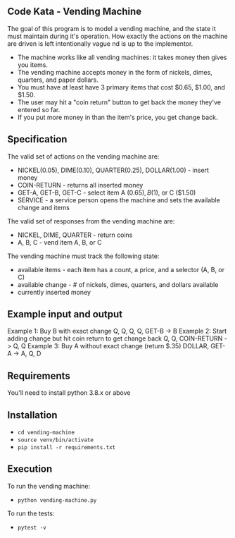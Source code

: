 ## Code Kata - Vending Machine
The goal of this program is to model a vending machine, and the state it must maintain during 
it's operation. How exactly the actions on the machine are driven is left intentionally vague 
nd is up to the implementor.

- The machine works like all vending machines: it takes money then gives you items. 
- The vending machine accepts money in the form of nickels, dimes, quarters, and paper dollars. 
- You must have at least have 3 primary items that cost $0.65, $1.00, and $1.50. 
- The user may hit a "coin return" button to get back the money they've entered so far. 
- If you put more money in than the item's price, you get change back.

## Specification
The valid set of actions on the vending machine are:

- NICKEL(0.05), DIME(0.10), QUARTER(0.25), DOLLAR(1.00) - insert money
- COIN-RETURN - returns all inserted money
- GET-A, GET-B, GET-C - select item A ($0.65), B ($1), or C ($1.50)
- SERVICE - a service person opens the machine and sets the available change and items

The valid set of responses from the vending machine are:

- NICKEL, DIME, QUARTER - return coins
- A, B, C - vend item A, B, or C

The vending machine must track the following state:

- available items - each item has a count, a price, and a selector (A, B, or C)
- available change - # of nickels, dimes, quarters, and dollars available
- currently inserted money

## Example input and output

Example 1: Buy B with exact change
Q, Q, Q, Q, GET-B
-> B
Example 2: Start adding change but hit coin return to get change back
Q, Q, COIN-RETURN
-> Q, Q
Example 3: Buy A without exact change (return $.35)
DOLLAR, GET-A
-> A, Q, D

## Requirements
You'll need to install python 3.8.x or above

## Installation
- `cd vending-machine`
- `source venv/bin/activate`
- `pip install -r requirements.txt`

## Execution
To run the vending machine:
- `python vending-machine.py`

To run the tests:
- `pytest -v`